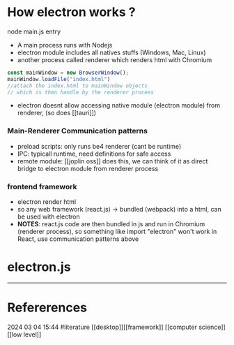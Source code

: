 # How electron works ? 
node main.js entry 
- A main process runs with Nodejs
- electron module includes all natives stuffs (Windows, Mac, Linux) 
- another process called renderer which renders html with Chromium 
```js
const mainWindow = new BrowserWindow();
mainWindow.loadFile("index.html") 
//attach the index.html to mainWindow objects 
// which is then handle by the renderer process 
``` 
- electron doesnt allow accessing native module (electron module) from renderer, (so does [[tauri]]) 
### Main-Renderer Communication patterns 
- preload scripts: only runs be4 renderer (cant be runtime) 
- IPC: typicall runtime, need definitions for safe access 
- remote module: [[joplin oss]] does this, we can think of it as direct bridge  to electron module from renderer process 
### frontend framework 
- electron render html  
- so any web framework (react.js) -> bundled (webpack) into a html, can be used with electron 
- **NOTES**: react.js code are then bundled in js and run in Chromium (renderer process), so something like import "electron" won't work in React, use communication patterns above









# electron.js
--- 
# Refererences 




2024 03 04 15:44
#literature  [[desktop]][[framework]] [[computer science]] [[low level]]